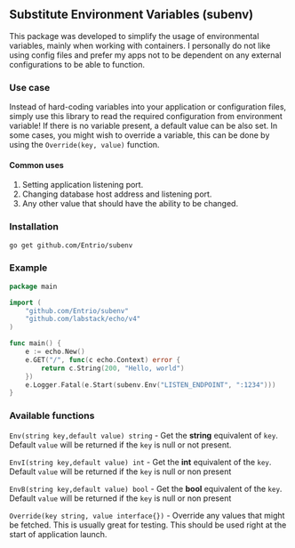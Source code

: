 ## Substitute Environment Variables (subenv)
This package was developed to simplify the usage of environmental variables, mainly when working with containers. I personally do not like using config files and prefer my apps not to be dependent on any external configurations to be able to function.


### Use case
Instead of hard-coding variables into your application or configuration files, simply use this library to read the required configuration from environment variable! If there is no variable present, a default value can be also set.
In some cases, you might wish to override a variable, this can be done by using the `Override(key, value)` function.


#### Common uses
1) Setting application listening port. 
2) Changing database host address and listening port.
3) Any other value that should have the ability to be changed.

### Installation
```sh
go get github.com/Entrio/subenv
```

### Example
```go
package main

import (
	"github.com/Entrio/subenv"
	"github.com/labstack/echo/v4"
)

func main() {
	e := echo.New()
	e.GET("/", func(c echo.Context) error {
		return c.String(200, "Hello, world")
	})
	e.Logger.Fatal(e.Start(subenv.Env("LISTEN_ENDPOINT", ":1234")))
}

```

### Available functions

`Env(string key,default value) string` - Get the **string** equivalent of `key`. Default `value` will be returned if the `key` is null or not present.

`EnvI(string key,default value) int` - Get the **int** equivalent of the `key`. Default `value` will be returned if the `key` is null or non present

`EnvB(string key,default value) bool` - Get the **bool** equivalent of the `key`. Default `value` will be returned if the `key` is null or non present

`Override(key string, value interface{})` - Override any values that might be fetched. This is usually great for testing. This should be used right at the start of application launch.